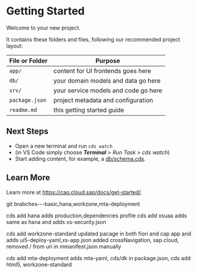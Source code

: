 # Getting Started

Welcome to your new project.

It contains these folders and files, following our recommended project layout:

File or Folder | Purpose
---------|----------
`app/` | content for UI frontends goes here
`db/` | your domain models and data go here
`srv/` | your service models and code go here
`package.json` | project metadata and configuration
`readme.md` | this getting started guide


## Next Steps

- Open a new terminal and run `cds watch`
- (in VS Code simply choose _**Terminal** > Run Task > cds watch_)
- Start adding content, for example, a [db/schema.cds](db/schema.cds).


## Learn More

Learn more at https://cap.cloud.sap/docs/get-started/.


git brabches---basic,hana,workzone,mta-deployment

cds add hana adds production,dependencies profile
cds add xsuaa adds same as hana and adds xs-security.json

cds add workzone-standard updated pacage in both fiori and cap app and adds ui5-deploy-yaml,xs-app.json
added crossNavigation, sap.cloud, removed / from uri in mmanifest.json manually

cds add mta-deployment adds mta-yaml, cds/dk in package.json,
cds add html5, workzone-standard